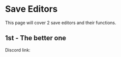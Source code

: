 # Save Editors
This page will cover 2 save editors and their functions.

## 1st - The better one
Discord link: 
